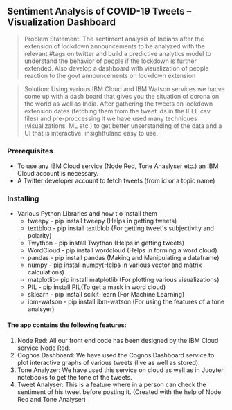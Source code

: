 ## Sentiment Analysis of COVID-19 Tweets – Visualization Dashboard


> Problem Statement: The sentiment analysis of Indians after the extension of lockdown announcements to be analyzed with the relevant #tags on twitter and build a predictive
analytics model to understand the behavior of people if the lockdown is further extended. Also develop a dashboard with visualization of people reaction to the govt announcements 
on lockdown extension

> Solution: Using various IBM Cloud and IBM Watson services we hacve come up with a dash board that gives you the situation of corona on the world as well as India. After gathering the tweets on lockdown extension dates (fetching them from the tweet ids in the IEEE csv files) and pre-proccessing it we have used many techniques (visualizations, ML etc.) to get better unserstanding of the data and a UI that is interactive, insightfuland easy to use.

### Prerequisites
* To use any IBM Cloud service (Node Red, Tone Anaslyser etc.) an IBM Cloud account is necessary.
* A Twitter developer account to fetch tweets (from id or a topic name)

### Installing
* Various Python Libraries and how t o install them
  * tweepy - pip install tweepy (Helps in getting tweets)
  * textblob - pip install textblob (For getting tweet's subjectivity and polarity)
  * Twython -  pip install Twython (Helps in getting tweets) 
  * WordCloud - pip install wordcloud  (Helps in forming a word cloud)
  * pandas - pip install pandas (Making and Manipulating a dataframe)
  * numpy - pip install numpy(Helps in various vector and matrix calculations)
  * matplotlib- pip install matplotlib (For plotting various visualizations)
  * PIL - pip install PIL(To get a mask in word cloud)
  * sklearn - pip install scikit-learn (For Machine Learning)
  * ibm-watson - pip install ibm-watson (For using the features of a tone analsyer)
  
#### The app contains the following features:

1. Node Red: All our front end code has been designed by the IBM Cloud service Node Red.
2. Cognos Dashboard: We have used the Cognos Dashboard service to plot interactive graphs of various tweets (live as well as stored).
3. Tone Analyzer: We have used this service on cloud as well as in Juoyter notebooks to get the tone of the tweets.
4. Tweet Analyser: This is a feature where in a person can check the sentiment of his tweet before posting it. (Created with the help of Node Red and Tone Analyser)
